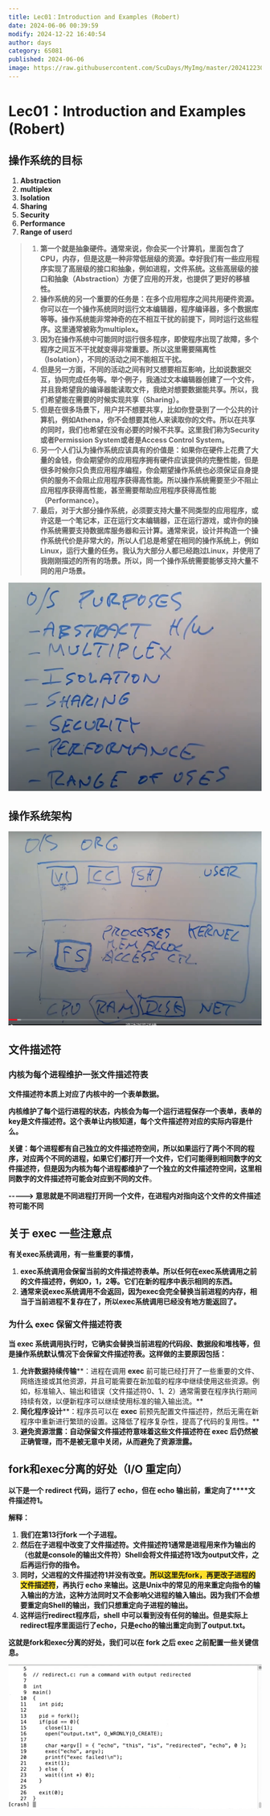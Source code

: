 ```yaml
---
title: Lec01：Introduction and Examples (Robert)
date: 2024-06-06 00:39:59
modify: 2024-12-22 16:40:54
author: days
category: 6S081
published: 2024-06-06
image: https://raw.githubusercontent.com/ScuDays/MyImg/master/202412230022851.png
---
```

# Lec01：Introduction and Examples (Robert)
## 操作系统的目标
1. **Abstraction**
2. **multiplex**
3. **Isolation**
4. **Sharing**
5. **Security**
6. **Performance**
7. **Range of user**d
> 1. **第一个就是抽象硬件。通常来说，你会买一个计算机，里面包含了CPU，内存，但是这是一种非常低层级的资源。幸好我们有一些应用程序实现了高层级的接口和抽象，例如进程，文件系统。这些高层级的接口和抽象（Abstraction）方便了应用的开发，也提供了更好的移植性。**
> 2. **操作系统的另一个重要的任务是：在多个应用程序之间共用硬件资源。你可以在一个操作系统同时运行文本编辑器，程序编译器，多个数据库等等。操作系统能非常神奇的在不相互干扰的前提下，同时运行这些程序。这里通常被称为multiplex。**
> 3. **因为在操作系统中可能同时运行很多程序，即使程序出现了故障，多个程序之间互不干扰就变得非常重要。所以这里需要隔离性（Isolation），不同的活动之间不能相互干扰。**
> 4. **但是另一方面，不同的活动之间有时又想要相互影响，比如说数据交互，协同完成任务等。举个例子，我通过文本编辑器创建了一个文件，并且我希望我的编译器能读取文件，我绝对想要数据能共享。所以，我们希望能在需要的时候实现共享（Sharing）。**
> 5. **但是在很多场景下，用户并不想要共享，比如你登录到了一个公共的计算机，例如Athena，你不会想要其他人来读取你的文件。所以在共享的同时，我们也希望在没有必要的时候不共享。这里我们称为Security或者Permission System或者是Access Control System。**
> 6. **另一个人们认为操作系统应该具有的价值是：如果你在硬件上花费了大量的金钱，你会期望你的应用程序拥有硬件应该提供的完整性能，但是很多时候你只负责应用程序编程，你会期望操作系统也必须保证自身提供的服务不会阻止应用程序获得高性能。所以操作系统需要至少不阻止应用程序获得高性能，甚至需要帮助应用程序获得高性能（Performance）。**
> 7. **最后，对于大部分操作系统，必须要支持大量不同类型的应用程序，或许这是一个笔记本，正在运行文本编辑器，正在运行游戏，或许你的操作系统需要支持数据库服务器和云计算。通常来说，设计并构造一个操作系统代价是非常大的，所以人们总是希望在相同的操作系统上，例如Linux，运行大量的任务。我认为大部分人都已经跑过Linux，并使用了我刚刚描述的所有的场景。所以，同一个操作系统需要能够支持大量不同的用户场景。**
> 

![|535](https://raw.githubusercontent.com/ScuDays/MyImg/master/9cad3ebcb433436286eed1047fbb8cce.png)

## 操作系统架构

![|511](https://raw.githubusercontent.com/ScuDays/MyImg/master/be423d2631b468ff97829ad4276213be.png)

## 文件描述符
### 内核为每个进程维护一张文件描述符表  
**文件描述符本质上对应了内核中的一个表单数据。**

**内核维护了每个运行进程的状态，内核会为每一个运行进程保存一个表单，表单的key是文件描述符。这个表单让内核知道，每个文件描述符对应的实际内容是什么。**

**关键：每个进程都有自己独立的文件描述符空间，所以如果运行了两个不同的程序，对应两个不同的进程，如果它们都打开一个文件，它们可能得到相同数字的文件描述符，但是因为内核为每个进程都维护了一个独立的文件描述符空间，这里相同数字的文件描述符可能会对应到不同的文件**。

**-----> 意思就是不同进程打开同一个文件，在进程内对指向这个文件的文件描述符可能不同**

## 关于 exec 一些注意点
**有关exec系统调用，有一些重要的事情，**

1. **exec系统调用会保留当前的文件描述符表单。所以任何在exec系统调用之前的文件描述符，例如0，1，2等。它们在新的程序中表示相同的东西。**
2. **通常来说exec系统调用不会返回，因为exec会完全替换当前进程的内存，相当于当前进程不复存在了，所以exec系统调用已经没有地方能返回了。**

### **为什么 exec 保留文件描述符表**
**当 ****exec**** 系统调用执行时，它确实会替换当前进程的代码段、数据段和堆栈等，但是操作系统默认情况下会保留文件描述符表。这样做的主要原因包括：**

1. **允许数据持续传输****：进程在调用 ****exec**** 前可能已经打开了一些重要的文件、网络连接或其他资源，并且可能需要在新加载的程序中继续使用这些资源。例如，标准输入、输出和错误（文件描述符0、1、2）通常需要在程序执行期间持续有效，以便新程序可以继续使用标准的输入输出流。**
2. **简化程序设计****：程序员可以在 ****exec**** 前预先配置文件描述符，然后无需在新程序中重新进行繁琐的设置。这降低了程序复杂性，提高了代码的复用性。**
3. **避免资源泄露：自动保留文件描述符意味着这些文件描述符在 exec 后仍然被正确管理，而不是被无意中关闭，从而避免了资源泄露。**

## fork和exec分离的好处（I/O 重定向）
**以下是一个 redirect 代码，运行了 echo，但在 echo 输出前，重定向了****文件描述符1。**

**解释：**

1. **我们在第13行fork 一个子进程。**
2. **然后在子进程中改变了文件描述符。文件描述符1通常是进程用来作为输出的（也就是console的输出文件符）Shell会将文件描述符1改为output文件，之后再运行你的指令。**
3. **同时，父进程的文件描述符1并没有改变。****<font style="background-color:#FBDE28;">所以这里先fork，再更改子进程的文件描述符</font>****，再执行 echo 来输出。这是Unix中的常见的用来重定向指令的输入输出的方法，这种方法同时又不会影响父进程的输入输出。因为我们不会想要重定向Shell的输出，我们只想重定向子进程的输出。**
4. **这样运行redirect程序后，shell 中可以看到没有任何的输出。但是实际上redirect程序里面运行了echo，只是echo的输出重定向到了output.txt。**

**这就是fork和exec分离的好处，我们可以在 fork 之后 exec 之前配置一些关键信息。**

![](https://raw.githubusercontent.com/ScuDays/MyImg/master/a5862ec7db9ddcb67843a301f95ce0ea.png)
